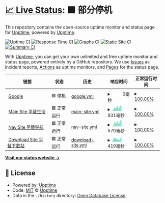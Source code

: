 # [📈 Live Status](https://demo.upptime.js.org): <!--live status--> **🟧 部分停机**

This repository contains the open-source uptime monitor and status page for [Upptime](https://upptime.js.org), powered by [Upptime](https://github.com/upptime/upptime).

[![Uptime CI](https://github.com/edmondsket/upptime/workflows/Uptime%20CI/badge.svg)](https://github.com/edmondsket/upptime/actions?query=workflow%3A%22Uptime+CI%22)
[![Response Time CI](https://github.com/edmondsket/upptime/workflows/Response%20Time%20CI/badge.svg)](https://github.com/edmondsket/upptime/actions?query=workflow%3A%22Response+Time+CI%22)
[![Graphs CI](https://github.com/edmondsket/upptime/workflows/Graphs%20CI/badge.svg)](https://github.com/edmondsket/upptime/actions?query=workflow%3A%22Graphs+CI%22)
[![Static Site CI](https://github.com/edmondsket/upptime/workflows/Static%20Site%20CI/badge.svg)](https://github.com/edmondsket/upptime/actions?query=workflow%3A%22Static+Site+CI%22)
[![Summary CI](https://github.com/edmondsket/upptime/workflows/Summary%20CI/badge.svg)](https://github.com/edmondsket/upptime/actions?query=workflow%3A%22Summary+CI%22)

With [Upptime](https://upptime.js.org), you can get your own unlimited and free uptime monitor and status page, powered entirely by a GitHub repository. We use [Issues](https://github.com/upptime/upptime/issues) as incident reports, [Actions](https://github.com/edmondsket/upptime/actions) as uptime monitors, and [Pages](https://demo.upptime.js.org) for the status page.

<!--start: status pages-->
<!-- This summary is generated by Upptime (https://github.com/upptime/upptime) -->
<!-- Do not edit this manually, your changes will be overwritten -->
<!-- prettier-ignore -->
| 链接 | 状态 | 历史 | 响应时间 | 正常运行时间 |
| --- | ------ | ------- | ------------- | ------ |
| <img alt="" src="https://favicons.githubusercontent.com/www.goo000gle.cm" height="13"> [Google](https://www.goo000gle.cm) | 🟥 停机 | [google.yml](https://github.com/edmondsket/upptime/commits/HEAD/history/google.yml) | <details><summary><img alt="响应时间图像" src="./graphs/google/response-time-week.png" height="20"> 0毫秒</summary><br><a href="https://edmondsket.github.io/upptime/history/google"><img alt="响应时间 117" src="https://img.shields.io/endpoint?url=https%3A%2F%2Fraw.githubusercontent.com%2Fedmondsket%2Fupptime%2FHEAD%2Fapi%2Fgoogle%2Fresponse-time.json"></a><br><a href="https://edmondsket.github.io/upptime/history/google"><img alt="24 小时响应时间 0" src="https://img.shields.io/endpoint?url=https%3A%2F%2Fraw.githubusercontent.com%2Fedmondsket%2Fupptime%2FHEAD%2Fapi%2Fgoogle%2Fresponse-time-day.json"></a><br><a href="https://edmondsket.github.io/upptime/history/google"><img alt="7 天正常运行时间 0" src="https://img.shields.io/endpoint?url=https%3A%2F%2Fraw.githubusercontent.com%2Fedmondsket%2Fupptime%2FHEAD%2Fapi%2Fgoogle%2Fresponse-time-week.json"></a><br><a href="https://edmondsket.github.io/upptime/history/google"><img alt="30天的正常运行时间 0" src="https://img.shields.io/endpoint?url=https%3A%2F%2Fraw.githubusercontent.com%2Fedmondsket%2Fupptime%2FHEAD%2Fapi%2Fgoogle%2Fresponse-time-month.json"></a><br><a href="https://edmondsket.github.io/upptime/history/google"><img alt="1年的正常运行时间 117" src="https://img.shields.io/endpoint?url=https%3A%2F%2Fraw.githubusercontent.com%2Fedmondsket%2Fupptime%2FHEAD%2Fapi%2Fgoogle%2Fresponse-time-year.json"></a></details> | <details><summary><a href="https://edmondsket.github.io/upptime/history/google">100.00%</a></summary><a href="https://edmondsket.github.io/upptime/history/google"><img alt="正常运行时间 100.00%" src="https://img.shields.io/endpoint?url=https%3A%2F%2Fraw.githubusercontent.com%2Fedmondsket%2Fupptime%2FHEAD%2Fapi%2Fgoogle%2Fuptime.json"></a><br><a href="https://edmondsket.github.io/upptime/history/google"><img alt="24 小时正常运行时间 100.00%" src="https://img.shields.io/endpoint?url=https%3A%2F%2Fraw.githubusercontent.com%2Fedmondsket%2Fupptime%2FHEAD%2Fapi%2Fgoogle%2Fuptime-day.json"></a><br><a href="https://edmondsket.github.io/upptime/history/google"><img alt="7 天正常运行时间 100.00%" src="https://img.shields.io/endpoint?url=https%3A%2F%2Fraw.githubusercontent.com%2Fedmondsket%2Fupptime%2FHEAD%2Fapi%2Fgoogle%2Fuptime-week.json"></a><br><a href="https://edmondsket.github.io/upptime/history/google"><img alt="30天的正常运行时间 100.00%" src="https://img.shields.io/endpoint?url=https%3A%2F%2Fraw.githubusercontent.com%2Fedmondsket%2Fupptime%2FHEAD%2Fapi%2Fgoogle%2Fuptime-month.json"></a><br><a href="https://edmondsket.github.io/upptime/history/google"><img alt="1年的正常运行时间 100.00%" src="https://img.shields.io/endpoint?url=https%3A%2F%2Fraw.githubusercontent.com%2Fedmondsket%2Fupptime%2FHEAD%2Fapi%2Fgoogle%2Fuptime-year.json"></a></details>
| <img alt="" src="https://favicons.githubusercontent.com/cheapy.top" height="13"> [Main Site 平替生活](https://cheapy.top) | 🟩 正常运行 | [main-site.yml](https://github.com/edmondsket/upptime/commits/HEAD/history/main-site.yml) | <details><summary><img alt="响应时间图像" src="./graphs/main-site/response-time-week.png" height="20"> 931毫秒</summary><br><a href="https://edmondsket.github.io/upptime/history/main-site"><img alt="响应时间 736" src="https://img.shields.io/endpoint?url=https%3A%2F%2Fraw.githubusercontent.com%2Fedmondsket%2Fupptime%2FHEAD%2Fapi%2Fmain-site%2Fresponse-time.json"></a><br><a href="https://edmondsket.github.io/upptime/history/main-site"><img alt="24 小时响应时间 1169" src="https://img.shields.io/endpoint?url=https%3A%2F%2Fraw.githubusercontent.com%2Fedmondsket%2Fupptime%2FHEAD%2Fapi%2Fmain-site%2Fresponse-time-day.json"></a><br><a href="https://edmondsket.github.io/upptime/history/main-site"><img alt="7 天正常运行时间 931" src="https://img.shields.io/endpoint?url=https%3A%2F%2Fraw.githubusercontent.com%2Fedmondsket%2Fupptime%2FHEAD%2Fapi%2Fmain-site%2Fresponse-time-week.json"></a><br><a href="https://edmondsket.github.io/upptime/history/main-site"><img alt="30天的正常运行时间 785" src="https://img.shields.io/endpoint?url=https%3A%2F%2Fraw.githubusercontent.com%2Fedmondsket%2Fupptime%2FHEAD%2Fapi%2Fmain-site%2Fresponse-time-month.json"></a><br><a href="https://edmondsket.github.io/upptime/history/main-site"><img alt="1年的正常运行时间 736" src="https://img.shields.io/endpoint?url=https%3A%2F%2Fraw.githubusercontent.com%2Fedmondsket%2Fupptime%2FHEAD%2Fapi%2Fmain-site%2Fresponse-time-year.json"></a></details> | <details><summary><a href="https://edmondsket.github.io/upptime/history/main-site">100.00%</a></summary><a href="https://edmondsket.github.io/upptime/history/main-site"><img alt="正常运行时间 98.58%" src="https://img.shields.io/endpoint?url=https%3A%2F%2Fraw.githubusercontent.com%2Fedmondsket%2Fupptime%2FHEAD%2Fapi%2Fmain-site%2Fuptime.json"></a><br><a href="https://edmondsket.github.io/upptime/history/main-site"><img alt="24 小时正常运行时间 100.00%" src="https://img.shields.io/endpoint?url=https%3A%2F%2Fraw.githubusercontent.com%2Fedmondsket%2Fupptime%2FHEAD%2Fapi%2Fmain-site%2Fuptime-day.json"></a><br><a href="https://edmondsket.github.io/upptime/history/main-site"><img alt="7 天正常运行时间 100.00%" src="https://img.shields.io/endpoint?url=https%3A%2F%2Fraw.githubusercontent.com%2Fedmondsket%2Fupptime%2FHEAD%2Fapi%2Fmain-site%2Fuptime-week.json"></a><br><a href="https://edmondsket.github.io/upptime/history/main-site"><img alt="30天的正常运行时间 99.95%" src="https://img.shields.io/endpoint?url=https%3A%2F%2Fraw.githubusercontent.com%2Fedmondsket%2Fupptime%2FHEAD%2Fapi%2Fmain-site%2Fuptime-month.json"></a><br><a href="https://edmondsket.github.io/upptime/history/main-site"><img alt="1年的正常运行时间 98.58%" src="https://img.shields.io/endpoint?url=https%3A%2F%2Fraw.githubusercontent.com%2Fedmondsket%2Fupptime%2FHEAD%2Fapi%2Fmain-site%2Fuptime-year.json"></a></details>
| <img alt="" src="https://favicons.githubusercontent.com/nav.cheapy.top" height="13"> [Nav Site 平替导航](https://nav.cheapy.top) | 🟩 正常运行 | [nav-site.yml](https://github.com/edmondsket/upptime/commits/HEAD/history/nav-site.yml) | <details><summary><img alt="响应时间图像" src="./graphs/nav-site/response-time-week.png" height="20"> 570毫秒</summary><br><a href="https://edmondsket.github.io/upptime/history/nav-site"><img alt="响应时间 357" src="https://img.shields.io/endpoint?url=https%3A%2F%2Fraw.githubusercontent.com%2Fedmondsket%2Fupptime%2FHEAD%2Fapi%2Fnav-site%2Fresponse-time.json"></a><br><a href="https://edmondsket.github.io/upptime/history/nav-site"><img alt="24 小时响应时间 874" src="https://img.shields.io/endpoint?url=https%3A%2F%2Fraw.githubusercontent.com%2Fedmondsket%2Fupptime%2FHEAD%2Fapi%2Fnav-site%2Fresponse-time-day.json"></a><br><a href="https://edmondsket.github.io/upptime/history/nav-site"><img alt="7 天正常运行时间 570" src="https://img.shields.io/endpoint?url=https%3A%2F%2Fraw.githubusercontent.com%2Fedmondsket%2Fupptime%2FHEAD%2Fapi%2Fnav-site%2Fresponse-time-week.json"></a><br><a href="https://edmondsket.github.io/upptime/history/nav-site"><img alt="30天的正常运行时间 435" src="https://img.shields.io/endpoint?url=https%3A%2F%2Fraw.githubusercontent.com%2Fedmondsket%2Fupptime%2FHEAD%2Fapi%2Fnav-site%2Fresponse-time-month.json"></a><br><a href="https://edmondsket.github.io/upptime/history/nav-site"><img alt="1年的正常运行时间 357" src="https://img.shields.io/endpoint?url=https%3A%2F%2Fraw.githubusercontent.com%2Fedmondsket%2Fupptime%2FHEAD%2Fapi%2Fnav-site%2Fresponse-time-year.json"></a></details> | <details><summary><a href="https://edmondsket.github.io/upptime/history/nav-site">100.00%</a></summary><a href="https://edmondsket.github.io/upptime/history/nav-site"><img alt="正常运行时间 98.61%" src="https://img.shields.io/endpoint?url=https%3A%2F%2Fraw.githubusercontent.com%2Fedmondsket%2Fupptime%2FHEAD%2Fapi%2Fnav-site%2Fuptime.json"></a><br><a href="https://edmondsket.github.io/upptime/history/nav-site"><img alt="24 小时正常运行时间 100.00%" src="https://img.shields.io/endpoint?url=https%3A%2F%2Fraw.githubusercontent.com%2Fedmondsket%2Fupptime%2FHEAD%2Fapi%2Fnav-site%2Fuptime-day.json"></a><br><a href="https://edmondsket.github.io/upptime/history/nav-site"><img alt="7 天正常运行时间 100.00%" src="https://img.shields.io/endpoint?url=https%3A%2F%2Fraw.githubusercontent.com%2Fedmondsket%2Fupptime%2FHEAD%2Fapi%2Fnav-site%2Fuptime-week.json"></a><br><a href="https://edmondsket.github.io/upptime/history/nav-site"><img alt="30天的正常运行时间 99.95%" src="https://img.shields.io/endpoint?url=https%3A%2F%2Fraw.githubusercontent.com%2Fedmondsket%2Fupptime%2FHEAD%2Fapi%2Fnav-site%2Fuptime-month.json"></a><br><a href="https://edmondsket.github.io/upptime/history/nav-site"><img alt="1年的正常运行时间 98.61%" src="https://img.shields.io/endpoint?url=https%3A%2F%2Fraw.githubusercontent.com%2Fedmondsket%2Fupptime%2FHEAD%2Fapi%2Fnav-site%2Fuptime-year.json"></a></details>
| <img alt="" src="https://favicons.githubusercontent.com/dl.ptlife.eu.org" height="13"> [Download Site 平替下载站](https://dl.ptlife.eu.org) | 🟩 正常运行 | [download-site.yml](https://github.com/edmondsket/upptime/commits/HEAD/history/download-site.yml) | <details><summary><img alt="响应时间图像" src="./graphs/download-site/response-time-week.png" height="20"> 419毫秒</summary><br><a href="https://edmondsket.github.io/upptime/history/download-site"><img alt="响应时间 368" src="https://img.shields.io/endpoint?url=https%3A%2F%2Fraw.githubusercontent.com%2Fedmondsket%2Fupptime%2FHEAD%2Fapi%2Fdownload-site%2Fresponse-time.json"></a><br><a href="https://edmondsket.github.io/upptime/history/download-site"><img alt="24 小时响应时间 714" src="https://img.shields.io/endpoint?url=https%3A%2F%2Fraw.githubusercontent.com%2Fedmondsket%2Fupptime%2FHEAD%2Fapi%2Fdownload-site%2Fresponse-time-day.json"></a><br><a href="https://edmondsket.github.io/upptime/history/download-site"><img alt="7 天正常运行时间 419" src="https://img.shields.io/endpoint?url=https%3A%2F%2Fraw.githubusercontent.com%2Fedmondsket%2Fupptime%2FHEAD%2Fapi%2Fdownload-site%2Fresponse-time-week.json"></a><br><a href="https://edmondsket.github.io/upptime/history/download-site"><img alt="30天的正常运行时间 361" src="https://img.shields.io/endpoint?url=https%3A%2F%2Fraw.githubusercontent.com%2Fedmondsket%2Fupptime%2FHEAD%2Fapi%2Fdownload-site%2Fresponse-time-month.json"></a><br><a href="https://edmondsket.github.io/upptime/history/download-site"><img alt="1年的正常运行时间 368" src="https://img.shields.io/endpoint?url=https%3A%2F%2Fraw.githubusercontent.com%2Fedmondsket%2Fupptime%2FHEAD%2Fapi%2Fdownload-site%2Fresponse-time-year.json"></a></details> | <details><summary><a href="https://edmondsket.github.io/upptime/history/download-site">100.00%</a></summary><a href="https://edmondsket.github.io/upptime/history/download-site"><img alt="正常运行时间 98.57%" src="https://img.shields.io/endpoint?url=https%3A%2F%2Fraw.githubusercontent.com%2Fedmondsket%2Fupptime%2FHEAD%2Fapi%2Fdownload-site%2Fuptime.json"></a><br><a href="https://edmondsket.github.io/upptime/history/download-site"><img alt="24 小时正常运行时间 100.00%" src="https://img.shields.io/endpoint?url=https%3A%2F%2Fraw.githubusercontent.com%2Fedmondsket%2Fupptime%2FHEAD%2Fapi%2Fdownload-site%2Fuptime-day.json"></a><br><a href="https://edmondsket.github.io/upptime/history/download-site"><img alt="7 天正常运行时间 100.00%" src="https://img.shields.io/endpoint?url=https%3A%2F%2Fraw.githubusercontent.com%2Fedmondsket%2Fupptime%2FHEAD%2Fapi%2Fdownload-site%2Fuptime-week.json"></a><br><a href="https://edmondsket.github.io/upptime/history/download-site"><img alt="30天的正常运行时间 99.95%" src="https://img.shields.io/endpoint?url=https%3A%2F%2Fraw.githubusercontent.com%2Fedmondsket%2Fupptime%2FHEAD%2Fapi%2Fdownload-site%2Fuptime-month.json"></a><br><a href="https://edmondsket.github.io/upptime/history/download-site"><img alt="1年的正常运行时间 98.57%" src="https://img.shields.io/endpoint?url=https%3A%2F%2Fraw.githubusercontent.com%2Fedmondsket%2Fupptime%2FHEAD%2Fapi%2Fdownload-site%2Fuptime-year.json"></a></details>

<!--end: status pages-->

[**Visit our status website →**](https://demo.upptime.js.org)

## 📄 License

- Powered by: [Upptime](https://github.com/upptime/upptime)
- Code: [MIT](./LICENSE) © [Upptime](https://upptime.js.org)
- Data in the `./history` directory: [Open Database License](https://opendatacommons.org/licenses/odbl/1-0/)
